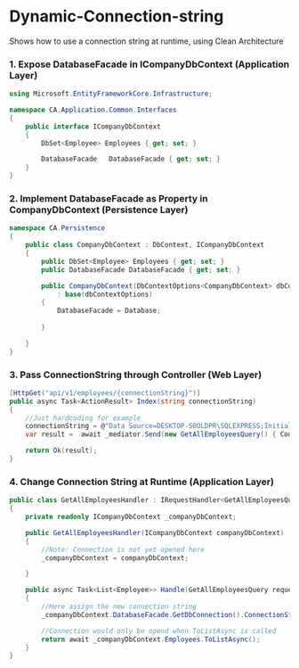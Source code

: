 # Dynamic-Connection-string
Shows how to use a connection string at runtime, using Clean Architecture

### 1. Expose DatabaseFacade in ICompanyDbContext (Application Layer)
```cs 
using Microsoft.EntityFrameworkCore.Infrastructure;

namespace CA.Application.Common.Interfaces
{
    public interface ICompanyDbContext
    {
        DbSet<Employee> Employees { get; set; }

        DatabaseFacade   DatabaseFacade { get; set; }
    }
}
```

### 2. Implement DatabaseFacade as Property in CompanyDbContext (Persistence Layer)
```cs 
namespace CA.Persistence
{
    public class CompanyDbContext : DbContext, ICompanyDbContext
    {
        public DbSet<Employee> Employees { get; set; }
        public DatabaseFacade DatabaseFacade { get; set; }

        public CompanyDbContext(DbContextOptions<CompanyDbContext> dbContextOptions)
            : base(dbContextOptions)
        {
            DatabaseFacade = Database;
            
        }

    }
}
```

### 3. Pass ConnectionString through Controller (Web Layer)
```cs 
[HttpGet("api/v1/employees/{connectionString}")]
public async Task<ActionResult> Index(string connectionString)
{
    //Just hardcoding for example
    connectionString = @"Data Source=DESKTOP-S0OLDPR\SQLEXPRESS;Initial Catalog=VidlyDB;Integrated Security=True";
    var result =  await _mediator.Send(new GetAllEmployeesQuery() { ConnectionString = connectionString });

    return Ok(result);
}
```

### 4. Change Connection String at Runtime (Application Layer)
```cs 
public class GetAllEmployeesHandler : IRequestHandler<GetAllEmployeesQuery, List<Employee>>
{
    private readonly ICompanyDbContext _companyDbContext;

    public GetAllEmployeesHandler(ICompanyDbContext companyDbContext)
    {
        //Note: Connection is not yet opened here
        _companyDbContext = companyDbContext;

    }

    public async Task<List<Employee>> Handle(GetAllEmployeesQuery request, CancellationToken cancellationToken)
    {
        //Here assign the new connection string
        _companyDbContext.DatabaseFacade.GetDbConnection().ConnectionString = request.ConnectionString;

        //Connection would only be opend when ToListAsync is called
        return await _companyDbContext.Employees.ToListAsync();
    }
}
```
